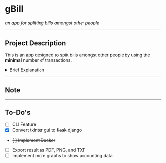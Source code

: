 # gBill

*an app for splitting bills amongst other people*

---

## Project Description

This is an app designed to split bills amongst other people by using the **minimal** number of transactions. 

<details>
<summary>Brief Explanation</summary>
When we have multiple people who paid for multiple different transactions, it gets difficult to calculate who owes how much to whom. Simple way to calculate is to sum up everything person A owes to person B. But this creates multiple extraneous transaction. For example, after summing up the debt we have:

**Method 1**
* **`A`** pays **10** to **`B`**
* **`B`** pays **40** to **`C`**
* **`C`** pays **20** to **`A`** 

```mermaid
flowchart LR
n1([A]) --> |pays 10| n2([B])
n2([B]) --> |pays 40| n3([C])
n3([C]) --> |pays 20| n1([A]) 
```

This required 3 transactions to settle the debts. Now instead, we can have `B` pays for `A` by not accepting the payment from `A`:

**Method 2**
* **`B`** pays **10** to **`A`**
* **`B`** pays **20** to **`C`**

```mermaid
flowchart LR
n2([B]) --> |pays 10| n1([A])
n2([B]) --> |pays 20| n3([C])
```

This new method required 2 transactions to settle the debts. And to double check, we can check how much money each person have in the end for each method:

| **Method 1**                      | **Method 2**                        |
|-----------------------------------|-------------------------------------|
| **`A`** has (-10) + (20) = **10** | **`A`** has **10**                  |
| **`B`** has 10 + (-40) = **-30**  | **`B`** has (-10) + (-20) = **-30** |
| **`C`** has 40 + (-20) = **20**   | **`C`** has **20**                  |

And thus, we conclude there is no discrepancy for method 2 despite at a glance it looks wrong.
</details>

---

## Note

---

## To-Do's
- [ ] CLI Feature
- [x] Convert tkinter gui to ~~flask~~ django
- ~~[ ] Implement Docker~~
- [ ] Export result as PDF, PNG, and TXT
- [ ] Implement more graphs to show accounting data
